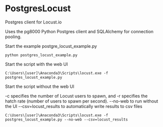 # PostgresLocust
Postgres client for Locust.io

Uses the pg8000 Python Postgres client and SQLAlchemy for connection pooling.


Start the example postgre_locust_example.py

    python postgres_locust_example.py

Start the script with the web UI

    C:\Users\[user]\Anaconda3\Scripts\locust.exe -f postgres_locust_example.py

Start the script without the web UI

-c specifies the number of Locust users to spawn, and -r specifies the hatch rate (number of users to spawn per second).
--no-web to run without the UI
--csv=locust_results to automatically write results to csv files

    C:\Users\[user]\Anaconda3\Scripts\locust.exe -f postgres_locust_example.py --no-web --csv=locust_results